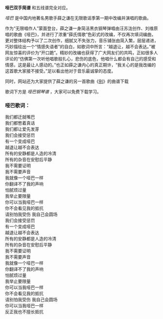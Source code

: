 

**哑巴双手简谱** 和五线谱完全对应。

_哑巴_ 是中国内地著名男歌手薛之谦在无限歌谣季第一期中改编并演唱的歌曲。

作为“无限唱作人”蒙面登台，薛之谦一身简洁黑衣钢琴弹唱由汪苏泷创作、刘维原唱的歌曲《哑巴》，并进行了浓重“薛氏情歌”色彩式的改编，不仅再次填词编曲，更对整体结构予以了二次创作，细腻又不失张力，音乐铺张由简入繁，层层递进，巧妙描绘出一个“情感失语者”的自白，如歌词中所言：“越退让，越不会表达。”被网友惊喜的评价为“开口跪”。精妙的改编也获得了广大网友们的共鸣，正如很多人评论的“仿佛第一次听他唱歌般扎心，悲伤的底色，他唱什么都会有自己的感受和情感，这是最让人感动的。”也正如薛之谦内心的真正期许，“我关心的是我改编的这首歌大家接不接受。”足以看出他对于音乐最诚挚的态度。

同时，网站还为大家提供了薛之谦的另一首歌曲《[别](Music-8579-别-薛之谦.html "别")》的曲谱下载

歌词下方是 _哑巴钢琴谱_ ，大家可以免费下载学习。

### 哑巴歌词：

我们都迁就嘴巴  
我们都憋着真话  
我们都让爱先发芽  
我们会接受惩罚  
有一个变成哑巴  
越退让越不会表达  
所有的安静都是人造的冷清  
所有的杂音在安慰后平静  
我不需要证明  
我不需要声音  
我就像一个哑巴一样  
你翻译不了我的声响  
怕腻烦过量  
我举止要限量  
你可以当我哑巴一样  
你不会看见我的抵抗  
请别怕我受伤 我自己会圆场  
我们会接受惩罚  
有一个变成哑巴  
越退让越不会表达  
所有的安静都是人造的冷清  
所有的杂音在安慰后平静  
我不需要证明  
我不需要声音  
我就像一个哑巴一样  
你翻译不了我的声响  
怕腻烦过量  
我举止要限量  
你可以当我哑巴一样  
你不会看见我的抵抗  
请别怕我受伤 我自己会圆场  
你可以当我哑巴一样  
反正我也不擅长抵抗

